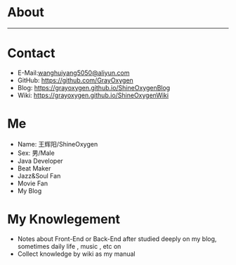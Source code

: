 # About
---

# Contact

- E-Mail:wanghuiyang5050@aliyun.com
- GitHub: https://github.com/GrayOxygen
- Blog: https://grayoxygen.github.io/ShineOxygenBlog
- Wiki: https://grayoxygen.github.io/ShineOxygenWiki

# Me
- Name: 王辉阳/ShineOxygen
- Sex: 男/Male
- Java Developer
- Beat Maker
- Jazz&Soul Fan
- Movie Fan
- My Blog

# My Knowlegement
- Notes about Front-End or Back-End after studied deeply on my blog, sometimes daily life , music , etc on
- Collect knowledge by wiki as my manual 

 

